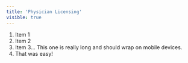 ```yaml
---
title: 'Physician Licensing'
visible: true
---
```


1. Item 1
2. Item 2
3. Item 3... This one is really long and should wrap on mobile devices.
4. That was easy!